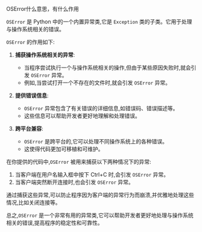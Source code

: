 OSError什么意思，有什么作用

`OSError` 是 Python 中的一个内置异常类,它是 `Exception` 类的子类。它用于处理与操作系统相关的错误。

`OSError` 的作用如下:

1. **捕获操作系统相关的异常**:
   - 当程序尝试执行一个与操作系统相关的操作,但由于某些原因失败时,就会引发 `OSError` 异常。
   - 例如,当尝试打开一个不存在的文件时,就会引发 `OSError` 异常。

2. **提供错误信息**:
   - `OSError` 异常包含了有关错误的详细信息,如错误码、错误描述等。
   - 这些信息可以帮助开发者更好地理解和处理错误。

3. **跨平台兼容**:
   - `OSError` 是跨平台的,它可以处理不同操作系统上的各种错误。
   - 这使得代码更加可移植和可维护。

在你提供的代码中,`OSError` 被用来捕获以下两种情况下的异常:

1. 当客户端在用户名输入框中按下 Ctrl+C 时,会引发 `OSError` 异常。
2. 当客户端突然断开连接时,也会引发 `OSError` 异常。

通过捕获这些异常,可以防止程序因为客户端的异常行为而崩溃,并优雅地处理这些情况,比如关闭连接等。

总之,`OSError` 是一个非常有用的异常类,它可以帮助开发者更好地处理与操作系统相关的错误,提高程序的稳定性和可靠性。